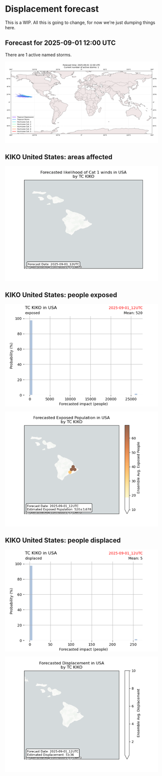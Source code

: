 # Displacement forecast

This is a WIP. All this is going to change, for now we're just dumping things here.

## Forecast for 2025-09-01 12:00 UTC

There are 1 active named storms.

![Active storm ensemble tracks](ECMWF_TC_tracks_20250901120000.png)


## KIKO United States: areas affected

![Map of areas possibly experiencing Cat 1 winds](impact-map_TC_ECMWF_ens_KIKO_2025-09-01_12UTC_USA_cat1.png)


## KIKO United States: people exposed

![Histogram of possible exposed population](impact-histogram_TC_ECMWF_ens_KIKO_2025-09-01_12UTC_USA_exposed.png)

![Map of possible exposed population](impact-map_TC_ECMWF_ens_KIKO_2025-09-01_12UTC_USA_exposed.png)


## KIKO United States: people displaced

![Histogram of possible displaced population](impact-histogram_TC_ECMWF_ens_KIKO_2025-09-01_12UTC_USA_displaced.png)


![Map of possible displaced population](impact-map_TC_ECMWF_ens_KIKO_2025-09-01_12UTC_USA_displaced.png)


